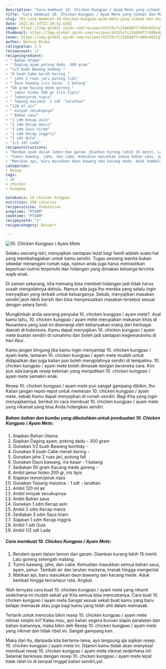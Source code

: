 ```yaml
---
description: "Cara membuat 10. Chicken Kungpao / Ayam Mete yang nikmat dan Mudah Dibuat"
title: "Cara membuat 10. Chicken Kungpao / Ayam Mete yang nikmat dan Mudah Dibuat"
slug: 791-cara-membuat-10-chicken-kungpao-ayam-mete-yang-nikmat-dan-mudah-dibuat
date: 2021-01-14T22:19:52.620Z
image: https://img-global.cpcdn.com/recipes/43f25cfc21b6b8ff/680x482cq70/10-chicken-kungpao-ayam-mete-foto-resep-utama.jpg
thumbnail: https://img-global.cpcdn.com/recipes/43f25cfc21b6b8ff/680x482cq70/10-chicken-kungpao-ayam-mete-foto-resep-utama.jpg
cover: https://img-global.cpcdn.com/recipes/43f25cfc21b6b8ff/680x482cq70/10-chicken-kungpao-ayam-mete-foto-resep-utama.jpg
author: Nannie Blake
ratingvalue: 3.3
reviewcount: 13
recipeingredient:
- " Bahan Utama"
- " Daging ayam potong dadu  300 gram"
- "1/2 buah Bawang bombay "
- "8 buah Cabe merah kering "
- " jahe 2 ruas jari potong lidi"
- " Daun bawang iris kasar  1 batang"
- "50 gram Kacang mede goreng "
- " jamur hioko 200 gr iris tipis"
- " lemonjeruk nipis"
- " Tepung maizena  1 sdt  larutkan"
- "120 ml air"
- " minyak secukupnya"
- " Bahan saus"
- "1 sdm Kecap asin"
- "2 sdm Kecap manis"
- "3 sdm Saus tiram"
- "1 sdm Kecap inggris"
- "1 sdt Gula"
- "1/2 sdt Lada"
recipeinstructions:
- "Rendam ayam dalam lemon dan garam. Diamkan kurang lebih 15 menit. Lalu goreng setengah matang."
- "Tumis bawang, jahe, dan cabe. Kemudian masukkan semua bahan saus, ayam, jamur. Tambah air dan larutan maizena, masak hingga mengental"
- "Matikan api, baru masukkan daun bawang dan kacang mede. Aduk kembali hingga tercampur rata. Angkat."
categories:
- Resep
tags:
- 10
- chicken
- kungpao

katakunci: 10 chicken kungpao 
nutrition: 190 calories
recipecuisine: Indonesian
preptime: "PT40M"
cooktime: "PT44M"
recipeyield: "1"
recipecategory: Dessert

---
```



![10. Chicken Kungpao / Ayam Mete](https://img-global.cpcdn.com/recipes/43f25cfc21b6b8ff/680x482cq70/10-chicken-kungpao-ayam-mete-foto-resep-utama.jpg)

Selaku seorang istri, menyajikan santapan lezat bagi famili adalah suatu hal yang membahagiakan untuk kamu sendiri. Tugas seorang  wanita bukan sekedar menangani rumah saja, namun anda juga harus memastikan keperluan nutrisi terpenuhi dan hidangan yang dimakan keluarga tercinta wajib enak.

Di zaman  sekarang, kita memang bisa membeli hidangan jadi tidak harus susah mengolahnya dahulu. Namun ada juga lho mereka yang selalu ingin menyajikan yang terbaik untuk keluarganya. Sebab, menyajikan masakan sendiri jauh lebih bersih dan bisa menyesuaikan masakan tersebut sesuai dengan selera famili. 



Mungkinkah anda seorang penyuka 10. chicken kungpao / ayam mete?. Asal kamu tahu, 10. chicken kungpao / ayam mete merupakan makanan khas di Nusantara yang saat ini disenangi oleh kebanyakan orang dari berbagai daerah di Indonesia. Kamu dapat menyajikan 10. chicken kungpao / ayam mete buatan sendiri di rumahmu dan boleh jadi santapan kegemaranmu di hari libur.

Kamu jangan bingung jika kamu ingin menyantap 10. chicken kungpao / ayam mete, lantaran 10. chicken kungpao / ayam mete mudah untuk didapatkan dan juga kalian pun boleh mengolahnya sendiri di tempatmu. 10. chicken kungpao / ayam mete boleh dimasak dengan beraneka cara. Kini pun ada banyak resep kekinian yang menjadikan 10. chicken kungpao / ayam mete semakin enak.

Resep 10. chicken kungpao / ayam mete pun sangat gampang dibikin, lho. Kalian jangan repot-repot untuk memesan 10. chicken kungpao / ayam mete, sebab Kamu dapat menyajikan di rumah sendiri. Bagi Kita yang ingin menyajikannya, berikut ini cara membuat 10. chicken kungpao / ayam mete yang nikamat yang bisa Anda hidangkan sendiri.

<!--inarticleads1-->

##### Bahan-bahan dan bumbu yang dibutuhkan untuk pembuatan 10. Chicken Kungpao / Ayam Mete:

1. Siapkan  Bahan Utama
1. Siapkan  Daging ayam, potong dadu - 300 gram
1. Gunakan 1/2 buah Bawang bombay -
1. Gunakan 8 buah Cabe merah kering -
1. Gunakan  jahe 2 ruas jari, potong lidi
1. Gunakan  Daun bawang, iris kasar - 1 batang
1. Sediakan 50 gram Kacang mede goreng -
1. Ambil  jamur hioko 200 gr, iris tipis
1. Siapkan  lemon/jeruk nipis
1. Gunakan  Tepung maizena - 1 sdt - larutkan
1. Ambil 120 ml air
1. Ambil  minyak secukupnya
1. Ambil  Bahan saus
1. Gunakan 1 sdm Kecap asin
1. Ambil 2 sdm Kecap manis
1. Sediakan 3 sdm Saus tiram
1. Siapkan 1 sdm Kecap inggris
1. Ambil 1 sdt Gula
1. Ambil 1/2 sdt Lada




<!--inarticleads2-->

##### Cara membuat 10. Chicken Kungpao / Ayam Mete:

1. Rendam ayam dalam lemon dan garam. Diamkan kurang lebih 15 menit. Lalu goreng setengah matang.
1. Tumis bawang, jahe, dan cabe. Kemudian masukkan semua bahan saus, ayam, jamur. Tambah air dan larutan maizena, masak hingga mengental
1. Matikan api, baru masukkan daun bawang dan kacang mede. Aduk kembali hingga tercampur rata. Angkat.




Wah ternyata cara buat 10. chicken kungpao / ayam mete yang nikamt sederhana ini mudah sekali ya! Kita semua bisa mencobanya. Cara buat 10. chicken kungpao / ayam mete Sangat sesuai sekali buat kamu yang baru belajar memasak atau juga bagi kamu yang telah ahli dalam memasak.

Tertarik untuk mencoba bikin resep 10. chicken kungpao / ayam mete nikmat simple ini? Kalau mau, ayo kalian segera buruan siapin peralatan dan bahan-bahannya, maka bikin deh Resep 10. chicken kungpao / ayam mete yang nikmat dan tidak ribet ini. Sangat gampang kan. 

Maka dari itu, daripada kita berlama-lama, ayo langsung aja sajikan resep 10. chicken kungpao / ayam mete ini. Dijamin kamu tiidak akan menyesal membuat resep 10. chicken kungpao / ayam mete nikmat sederhana ini! Selamat berkreasi dengan resep 10. chicken kungpao / ayam mete lezat tidak ribet ini di tempat tinggal kalian sendiri,ya!.

